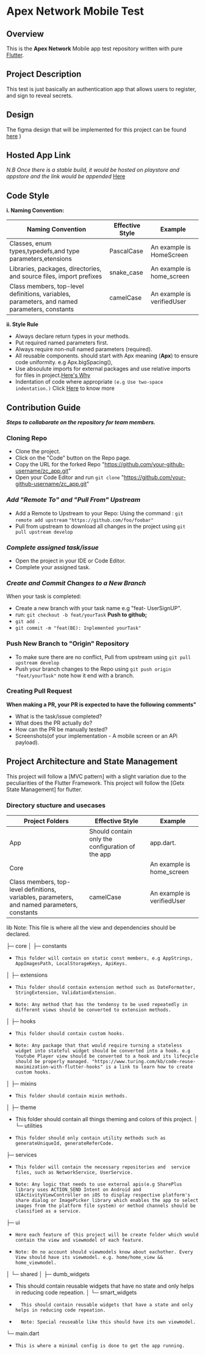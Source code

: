 # Apex Network Mobile Test

## Overview

  This is the **Apex Network** Mobile app test repository  written with pure [Flutter](https://flutter.dev/).
  

## Project Description

  This test is just basically an authentication app that allows users to register, and sign to reveal secrets.

## Design

   The figma design that will be implemented for this project can be found [here](https://www.figma.com/file/1B4YlbWN5iqdKrPQE4ycaK/Smart-pay?type=design&node-id=1-1268&mode=design&t=RsY86WdiFo1NNBN4-0)
)

## Hosted App Link

   _N.B Once there is a stable build, it would be hosted on playstore and appstore and the link would be appended_
   [Here]()

## Code Style

  **i. Naming Convention:**

|Naming Convention|Effective Style|Example|
|-----------------|---------------|-------|
|Classes, enum types,typedefs,and type parameters,etensions|PascalCase|An example is HomeScreen|
|Libraries, packages, directories, and source files, import prefixes|snake_case|An example is home_screen|
|Class members, top-level definitions, variables, parameters, and named parameters, constants|camelCase|An example is verifiedUser|

  **ii. Style Rule**

- Always declare return types in your methods.
- Put required named parameters first.
- Always require non-null named parameters (required).
- All reusable components. should start with Apx meaning (**Apx**) to ensure code uniformity. e.g Apx.bigSpacing(),
- Use absoulute imports for external packages and use relative imports for files in project.[Here's Why](https://dart-lang.github.io/linter/lints/prefer_relative_imports.html)
- Indentation  of code where appropriate `(e.g Use two-space indentation.)`
       Click [Here](https://medium.com/@chukwuemeka.ezeokwelume/2-vs-4-spaces-or-tabs-for-writing-code-e82da3aa5b8d) to know more

## Contribution Guide

  **_Steps to collaborate on the repository for team members._**

### Cloning Repo

- Clone the project.  
- Click on the "Code" button on the Repo page.
- Copy the URL for the forked Repo "<https://github.com/your-github-username/zc_app.git>"
- Open your Code Editor and  run `git clone` "<https://github.com/your-github-username/zc_app.git>"
  
### _Add "Remote To" and "Pull From" Upstream_

- Add a Remote to Upstream to your Repo:
      Using the command : `git remote add upstream` ` "https://github.com/foo/foobar" `
- Pull from upstream to download all changes in the project using `git pull upstream develop`

### _Complete assigned task/issue_

- Open the project in your IDE or Code Editor.
- Complete your assigned task.

### _Create and Commit Changes to a New Branch_

  When your task is completed:

- Create a new branch with your task name e.g "feat- UserSignUP".
- run: `git checkout -b feat/yourTask`
  **Push to github;**
- `git add .`
- `git commit -m "feat(BE): Inplemented yourTask"`
  
### Push New Branch to "Origin" Repository

- To make sure there are no conflict, Pull from upstream using `git pull upstream develop`
- Push your branch changes to the Repo using `git push origin "feat/yourTask"` note how it end with a branch.

### Creating Pull Request

  **When making a PR, your PR is expected to have the following comments"**

- What is the task/issue completed?
- What does the PR actually do?
- How can the PR be manually tested?
- Screenshots(of your implementation - A mobile screen or an APi payload).

## Project Architecture and State Management

This project will follow a [MVC pattern] with a slight variation due to the peculiarities of the Flutter Framework. This project will follow the [Getx State Management] for flutter.
### Directory stucture and usecases

|Project Folders|Effective Style|Example|
|-----------------|---------------|-------|
|App|Should contain only the configuration of the app|app.dart.|
|Core||An example is home_screen|
|Class members, top-level definitions, variables, parameters, and named parameters, constants|camelCase|An example is verifiedUser|

lib
   Note: This file is where all the view and dependencies should be declared.

├─ core
│  ├─ constants  

-     This folder will contain on static const members, e.g AppStrings, AppImagesPath, LocalStorageKeys, ApiKeys.       

│  ├─ extensions

-     This folder should contain extension method such as DateFormatter, StringExtension, ValidationExtension. 
-     Note: Any method that has the tendensy to be used repeatedly in different views should be converted to extension methods. 

│  ├─ hooks

-     This folder should contain custom hooks. 
-     Note: Any package that that would require turning a stateless widget into stateful widget should be converted into a hook. e.g Youtube Player view should be converted to a hook and its lifecycle should be properly managed. "https://www.turing.com/kb/code-reuse-maximization-with-flutter-hooks" is a link to learn how to create custom hooks.             

│  ├─ mixins

-     This folder should contain mixin methods.

│  ├─ theme

- This folder should contain all things theming and colors of this project.
│  └─ utilities
-     This folder should only contain utility methods such as generateUniqueId, generateReferCode.    

├─ services  

-     This folder will contain the necessary repositories and  service files, such as NetworkService, UserService.  
-     Note: Any logic that needs to use external apis(e.g SharePlus library uses ACTION_SEND Intent on Android and UIActivityViewController on iOS to display respective platform's share dialog or ImagePicker library which enables the app to select images from the platform file system) or method channels should be classified as a service.     

├─ ui

-     Here each feature of this project will be create folder which would contain the view and viewmodel of each feature.  
-     Note: On no account should viewmodels know about eachother. Every View should have its viewmodel. e.g. home/home_view && home_viewmodel.                 

│  └─ shared
│     ├─ dumb_widgets

- This should contain reusable widgets that have no state and only helps in reducing code repeation.
│     └─ smart_widgets
-       This should contain reusable widgets that have a state and only helps in reducing code repeation.
-       Note: Special reuseable like this should have its own viewmodel.

└─ main.dart  

-     This is where a minimal config is done to get the app running.          
